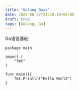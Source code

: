 ```yaml
---
title: "Golang Base"
date: 2023-06-27T21:10:10+08:00
draft: true
tags: [Golang, Go]
---
```


Go语言基础
<!--more-->
```golang
package main

import (
    "fmt"
)

func main(){
    fmt.Println("Hello World")
}
```
